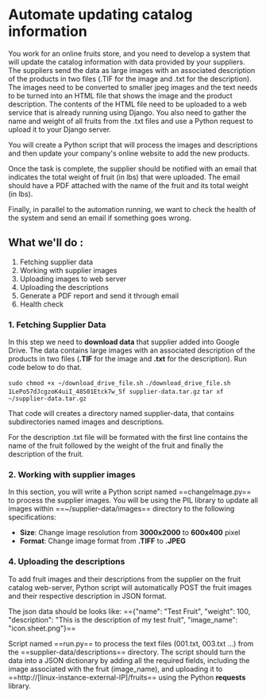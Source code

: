 # Automate updating catalog information
You work for an online fruits store, and you need to develop a system that will update the catalog information with data provided by your suppliers. The suppliers send the data as large images with an associated description of the products in two files (.TIF for the image and .txt for the description). The images need to be converted to smaller jpeg images and the text needs to be turned into an HTML file that shows the image and the product description. The contents of the HTML file need to be uploaded to a web service that is already running using Django. You also need to gather the name and weight of all fruits from the .txt files and use a Python request to upload it to your Django server.

You will create a Python script that will process the images and descriptions and then update your company's online website to add the new products.

Once the task is complete, the supplier should be notified with an email that indicates the total weight of fruit (in lbs) that were uploaded. The email should have a PDF attached with the name of the fruit and its total weight (in lbs).

Finally, in parallel to the automation running, we want to check the health of the system and send an email if something goes wrong.

## What we'll do :
1. Fetching supplier data
2. Working with supplier images
3. Uploading images to web server
4. Uploading the descriptions
5. Generate a PDF report and send it through email
6. Health check

### 1. Fetching Supplier Data
In this step we need to **download data** that supplier added into Google Drive.
The data contains large images with an associated description of the products 
in two files (**.TIF** for the image and **.txt** for the description). 
Run code below to do that. 

`sudo chmod +x ~/download_drive_file.sh`
`./download_drive_file.sh 1LePo57dJcgzoK4uiI_48S01Etck7w_5f supplier-data.tar.gz`
`tar xf ~/supplier-data.tar.gz`

That code will creates a directory named supplier-data, that contains 
subdirectories named images and descriptions.

For the description .txt file will be formated with the first line contains 
the name of the fruit followed by the weight of the fruit and 
finally the description of the fruit.

### 2. Working with supplier images
In this section, you will write a Python script named ==changeImage.py== to 
process the supplier images. You will be using the PIL library to update 
all images within ==~/supplier-data/images== directory to the 
following specifications:
- **Size**: Change image resolution from **3000x2000** to **600x400** pixel
- **Format**: Change image format from **.TIFF** to **.JPEG**

### 4. Uploading the descriptions
To add fruit images and their descriptions from the supplier on the fruit 
catalog web-server, Python script will automatically POST the fruit images 
and their respective description in JSON format.

The json data should be looks like:
=={"name": "Test Fruit", "weight": 100, "description": "This is the 
description of my test fruit", "image_name": "icon.sheet.png"}==

Script named ==run.py== to process the text files (001.txt, 003.txt ...) 
from the ==supplier-data/descriptions== directory. The script should turn 
the data into a JSON dictionary by adding all the required fields, 
including the image associated with the fruit (image_name), and 
uploading it to ==http://[linux-instance-external-IP]/fruits== 
using the Python **requests** library.


